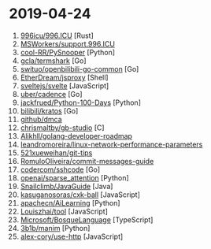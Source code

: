 # 2019-04-24

1. [996icu/996.ICU](https://github.com/996icu/996.ICU "Repo for counting stars and contributing. Press F to pay respect to glorious developers.") [Rust]
2. [MSWorkers/support.996.ICU](https://github.com/MSWorkers/support.996.ICU "Microsoft and GitHub Workers Support 996.ICU") 
3. [cool-RR/PySnooper](https://github.com/cool-RR/PySnooper "Never use print for debugging again") [Python]
4. [gcla/termshark](https://github.com/gcla/termshark "A terminal UI for tshark, inspired by Wireshark") [Go]
5. [swituo/openbilibili-go-common](https://github.com/swituo/openbilibili-go-common "🙈！🙉！🙊！我不清楚这些是啥… 道德心泛滥的麻烦出门右转关注996.icu！") [Go]
6. [EtherDream/jsproxy](https://github.com/EtherDream/jsproxy "一个基于浏览器端 JS 实现的在线代理") [Shell]
7. [sveltejs/svelte](https://github.com/sveltejs/svelte "Cybernetically enhanced web apps") [JavaScript]
8. [uber/cadence](https://github.com/uber/cadence "Cadence is a distributed, scalable, durable, and highly available orchestration engine to execute asynchronous long-running business logic in a scalable and resilient way.") [Go]
9. [jackfrued/Python-100-Days](https://github.com/jackfrued/Python-100-Days "Python - 100天从新手到大师") [Python]
10. [bilibili/kratos](https://github.com/bilibili/kratos "Kratos是bilibili开源的一套Go微服务框架，包含大量微服务相关框架及工具。") [Go]
11. [github/dmca](https://github.com/github/dmca "Repository with text of DMCA takedown notices as received. GitHub does not endorse or adopt any assertion contained in the following notices. Users identified in the notices are presumed innocent until proven guilty. Additional information about our DMCA policy can be found at") 
12. [chrismaltby/gb-studio](https://github.com/chrismaltby/gb-studio "Visual retro game maker") [C]
13. [Alikhll/golang-developer-roadmap](https://github.com/Alikhll/golang-developer-roadmap "Roadmap to becoming a Go developer in 2019") 
14. [leandromoreira/linux-network-performance-parameters](https://github.com/leandromoreira/linux-network-performance-parameters "Learn where some of the network sysctl variables fit into the Linux/Kernel network flow") 
15. [521xueweihan/git-tips](https://github.com/521xueweihan/git-tips "Git的奇技淫巧") 
16. [RomuloOliveira/commit-messages-guide](https://github.com/RomuloOliveira/commit-messages-guide "A guide to understand the importance of commit messages and how to write them well") 
17. [codercom/sshcode](https://github.com/codercom/sshcode "Run VS Code on any server over SSH.") [Go]
18. [openai/sparse_attention](https://github.com/openai/sparse_attention "Examples of using sparse attention, as in Generating Long Sequences with Sparse Transformers") [Python]
19. [Snailclimb/JavaGuide](https://github.com/Snailclimb/JavaGuide "【Java学习+面试指南】 一份涵盖大部分Java程序员所需要掌握的核心知识。") [Java]
20. [kasuganosoras/cxk-ball](https://github.com/kasuganosoras/cxk-ball "🏀 Javascript 实现的 CXK 打篮球游戏") [JavaScript]
21. [apachecn/AiLearning](https://github.com/apachecn/AiLearning "AiLearning: 机器学习 - MachineLearning - ML、深度学习 - DeepLearning - DL、自然语言处理 NLP") [Python]
22. [Louiszhai/tool](https://github.com/Louiszhai/tool "开发效率提升：Mac生产力工具链推荐") [JavaScript]
23. [Microsoft/BosqueLanguage](https://github.com/Microsoft/BosqueLanguage "The Bosque programming language is an experiment in regularized design for a machine assisted rapid and reliable software development lifecycle.") [TypeScript]
24. [3b1b/manim](https://github.com/3b1b/manim "Animation engine for explanatory math videos") [Python]
25. [alex-cory/use-http](https://github.com/alex-cory/use-http "🐶 React hook for making isomorphic http requests") [JavaScript]
